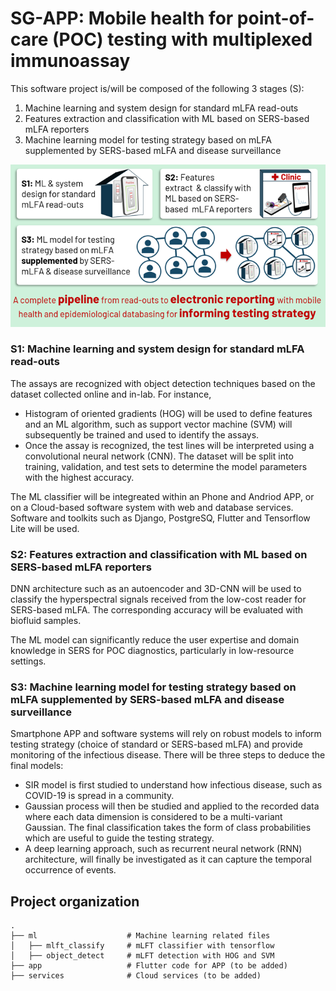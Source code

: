 # SG-APP: Mobile health for point-of-care (POC) testing with multiplexed immunoassay

This software project is/will be composed of the following 3 stages (S):

1. Machine learning and system design for standard mLFA read-outs
2. Features extraction and classification with ML based on SERS-based mLFA reporters
3. Machine learning model for testing strategy based on mLFA supplemented by SERS-based mLFA and disease surveillance

<img src="https://github.com/hcng10/SG-APP/blob/main/sgapp_dstn.png" width="800">

### S1: Machine learning and system design for standard mLFA read-outs
The assays are recognized with object detection techniques based on the dataset collected online and in-lab. For instance, 
- Histogram of oriented gradients (HOG) will be used to define features and an ML algorithm, such as support vector machine (SVM) will subsequently be trained and used to identify the assays. 
- Once the assay is recognized, the test lines will be interpreted using a convolutional neural network (CNN). The dataset will be split into training, validation, and test sets to determine the model parameters with the highest accuracy.

The ML classifier will be integreated within an Phone and Andriod APP, or on a Cloud-based software system with web and database services. Software and toolkits such as  Django, PostgreSQ, Flutter and Tensorflow Lite will be used.

### S2: Features extraction and classification with ML based on SERS-based mLFA reporters
DNN architecture such as an autoencoder and 3D-CNN will be used to classify the hyperspectral signals received from the low-cost reader for SERS-based mLFA. The corresponding accuracy will be evaluated with biofluid samples.

The ML model can significantly reduce the user expertise and domain knowledge in SERS for POC diagnostics, particularly in low-resource settings.

### S3: Machine learning model for testing strategy based on mLFA supplemented by SERS-based mLFA and disease surveillance
Smartphone APP and software systems will rely on robust models to inform testing strategy (choice of standard or SERS-based mLFA) and provide monitoring of the infectious disease. There will be three steps to deduce the final models: 

- SIR model is first studied to understand how infectious disease, such as COVID-19 is spread in a community.
- Gaussian process will then be studied and applied to the recorded data where each data dimension is considered to be a multi-variant Gaussian. The final classification takes the form of class probabilities which are useful to guide the testing strategy.
- A deep learning approach, such as recurrent neural network (RNN) architecture, will finally be investigated as it can capture the temporal occurrence of events.

## Project organization

    .
    ├── ml                    # Machine learning related files
    │   ├── mlft_classify     # mLFT classifier with tensorflow
    │   ├── object_detect     # mLFT detection with HOG and SVM    
    ├── app                   # Flutter code for APP (to be added)
    ├── services              # Cloud services (to be added)
